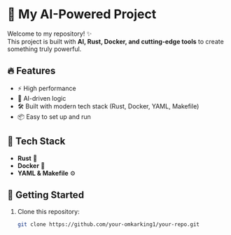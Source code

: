 # 🚀 My AI-Powered Project  

Welcome to my repository! ✨  
This project is built with **AI, Rust, Docker, and cutting-edge tools** to create something truly powerful.  

## 🔥 Features
- ⚡ High performance  
- 🤖 AI-driven logic  
- 🛠️ Built with modern tech stack (Rust, Docker, YAML, Makefile)  
- 📦 Easy to set up and run  

## 📂 Tech Stack
- **Rust** 🦀  
- **Docker** 🐳  
- **YAML & Makefile** ⚙️  

## 🚀 Getting Started
1. Clone this repository:  
   ```bash
   git clone https://github.com/your-omkarking1/your-repo.git

